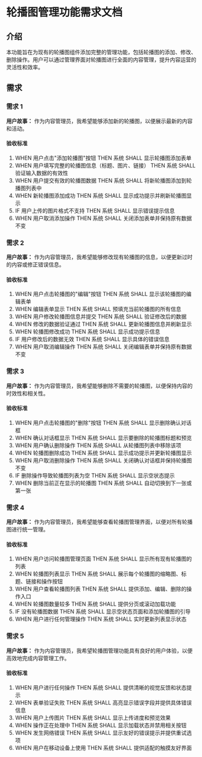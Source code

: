 # 轮播图管理功能需求文档

## 介绍

本功能旨在为现有的轮播图组件添加完整的管理功能，包括轮播图的添加、修改、删除操作。用户可以通过管理界面对轮播图进行全面的内容管理，提升内容运营的灵活性和效率。

## 需求

### 需求 1

**用户故事：** 作为内容管理员，我希望能够添加新的轮播图，以便展示最新的内容和活动。

#### 验收标准

1. WHEN 用户点击"添加轮播图"按钮 THEN 系统 SHALL 显示轮播图添加表单
2. WHEN 用户填写完整的轮播图信息（标题、图片、链接） THEN 系统 SHALL 验证输入数据的有效性
3. WHEN 用户提交有效的轮播图数据 THEN 系统 SHALL 将新轮播图添加到轮播图列表中
4. WHEN 新轮播图添加成功 THEN 系统 SHALL 显示成功提示并刷新轮播图显示
5. IF 用户上传的图片格式不支持 THEN 系统 SHALL 显示错误提示信息
6. WHEN 用户取消添加操作 THEN 系统 SHALL 关闭添加表单并保持原有数据不变

### 需求 2

**用户故事：** 作为内容管理员，我希望能够修改现有轮播图的信息，以便更新过时的内容或修正错误信息。

#### 验收标准

1. WHEN 用户点击轮播图的"编辑"按钮 THEN 系统 SHALL 显示该轮播图的编辑表单
2. WHEN 编辑表单显示 THEN 系统 SHALL 预填充当前轮播图的所有信息
3. WHEN 用户修改轮播图信息并提交 THEN 系统 SHALL 验证修改后的数据
4. WHEN 修改的数据验证通过 THEN 系统 SHALL 更新轮播图信息并刷新显示
5. WHEN 轮播图修改成功 THEN 系统 SHALL 显示成功提示信息
6. IF 用户修改后的数据无效 THEN 系统 SHALL 显示具体的错误信息
7. WHEN 用户取消编辑操作 THEN 系统 SHALL 关闭编辑表单并保持原有数据不变

### 需求 3

**用户故事：** 作为内容管理员，我希望能够删除不需要的轮播图，以便保持内容的时效性和相关性。

#### 验收标准

1. WHEN 用户点击轮播图的"删除"按钮 THEN 系统 SHALL 显示删除确认对话框
2. WHEN 确认对话框显示 THEN 系统 SHALL 显示要删除的轮播图标题和预览
3. WHEN 用户确认删除操作 THEN 系统 SHALL 从轮播图列表中移除该项
4. WHEN 轮播图删除成功 THEN 系统 SHALL 显示成功提示并更新轮播图显示
5. WHEN 用户取消删除操作 THEN 系统 SHALL 关闭确认对话框并保持轮播图不变
6. IF 删除操作导致轮播图列表为空 THEN 系统 SHALL 显示空状态提示
7. WHEN 删除当前正在显示的轮播图 THEN 系统 SHALL 自动切换到下一张或第一张

### 需求 4

**用户故事：** 作为内容管理员，我希望能够查看轮播图管理界面，以便对所有轮播图进行统一管理。

#### 验收标准

1. WHEN 用户访问轮播图管理页面 THEN 系统 SHALL 显示所有现有轮播图的列表
2. WHEN 轮播图列表显示 THEN 系统 SHALL 展示每个轮播图的缩略图、标题、链接和操作按钮
3. WHEN 用户查看轮播图列表 THEN 系统 SHALL 提供添加、编辑、删除的操作入口
4. WHEN 轮播图数量较多 THEN 系统 SHALL 提供分页或滚动加载功能
5. IF 没有轮播图数据 THEN 系统 SHALL 显示空状态页面和添加轮播图的引导
6. WHEN 用户进行任何管理操作 THEN 系统 SHALL 实时更新列表显示状态

### 需求 5

**用户故事：** 作为内容管理员，我希望轮播图管理功能具有良好的用户体验，以便高效地完成内容管理工作。

#### 验收标准

1. WHEN 用户进行任何操作 THEN 系统 SHALL 提供清晰的视觉反馈和状态提示
2. WHEN 表单验证失败 THEN 系统 SHALL 高亮显示错误字段并提供具体错误信息
3. WHEN 用户上传图片 THEN 系统 SHALL 显示上传进度和预览效果
4. WHEN 操作正在处理中 THEN 系统 SHALL 显示加载状态并禁用相关按钮
5. WHEN 发生网络错误 THEN 系统 SHALL 显示友好的错误提示并提供重试选项
6. WHEN 用户在移动设备上使用 THEN 系统 SHALL 提供适配的触摸友好界面